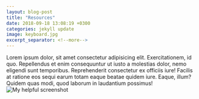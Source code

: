 ```yaml
---
layout: blog-post
title: "Resources"
date: 2018-09-18 13:08:19 +0300
categories: jekyll update
image: keyboard.jpg
excerpt_separator: <!--more-->
---
```


Lorem ipsum dolor, sit amet consectetur adipisicing elit. Exercitationem, id quo. Repellendus et enim consequuntur ut iusto a molestias dolor, nemo eligendi sunt temporibus. Reprehenderit consectetur ex officiis iure! Facilis at ratione eos sequi earum totam eaque beatae quidem iure. Eaque, illum? <!--more-->Quidem quas modi, quod laborum in laudantium possimus!
![My helpful screenshot]({{site.url}}/ionncelrau/assets/img/responsive.png)
